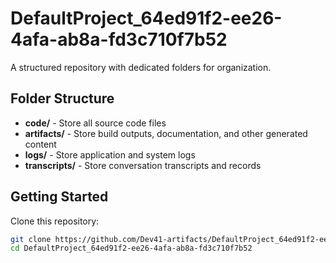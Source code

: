 # DefaultProject_64ed91f2-ee26-4afa-ab8a-fd3c710f7b52
A structured repository with dedicated folders for organization.

## Folder Structure

- **code/** - Store all source code files
- **artifacts/** - Store build outputs, documentation, and other generated content
- **logs/** - Store application and system logs
- **transcripts/** - Store conversation transcripts and records

## Getting Started

Clone this repository:
```bash
git clone https://github.com/Dev41-artifacts/DefaultProject_64ed91f2-ee26-4afa-ab8a-fd3c710f7b52
cd DefaultProject_64ed91f2-ee26-4afa-ab8a-fd3c710f7b52
```
